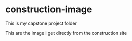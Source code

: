 # construction-image
This is my capstone project folder


This are the image i get directly from the construction site
